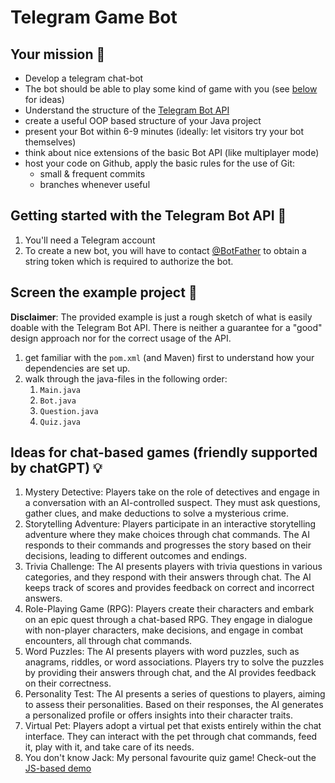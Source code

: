 # Telegram Game Bot

## Your mission 🚀
- Develop a telegram chat-bot 
- The bot should be able to play some kind of game with you (see [below](#ideas-for-chat-based-games--friendly-supported-by-chatgpt-) for ideas)
- Understand the structure of the [Telegram Bot API](https://core.telegram.org/bots)
- create a useful OOP based structure of your Java project
- present your Bot within 6-9 minutes (ideally: let visitors try your bot themselves)
- think about nice extensions of the basic Bot API (like multiplayer mode)
- host your code on Github, apply the basic rules for the use of Git:
  - small & frequent commits
  - branches whenever useful

## Getting started with the Telegram Bot API 🤖
1. You'll need a Telegram account
2. To create a new bot, you will have to contact [@BotFather](https://core.telegram.org/bots/features#botfather) to obtain a string token which is required to authorize the bot.

## Screen the example project 🔎
**Disclaimer**: The provided example is just a rough sketch of what is easily doable with the Telegram Bot API. There is
neither a guarantee for a "good" design approach nor for the correct usage of the API. 
1. get familiar with the `pom.xml` (and Maven) first to understand how your dependencies are set up.
2. walk through the java-files in the following order:
   1. `Main.java`
   2. `Bot.java`
   3. `Question.java`
   4. `Quiz.java`

## Ideas for chat-based games (friendly supported by chatGPT) 💡
1. Mystery Detective: Players take on the role of detectives and engage in a conversation with an AI-controlled suspect. They must ask questions, gather clues, and make deductions to solve a mysterious crime.
2. Storytelling Adventure: Players participate in an interactive storytelling adventure where they make choices through chat commands. The AI responds to their commands and progresses the story based on their decisions, leading to different outcomes and endings.
3. Trivia Challenge: The AI presents players with trivia questions in various categories, and they respond with their answers through chat. The AI keeps track of scores and provides feedback on correct and incorrect answers.
4. Role-Playing Game (RPG): Players create their characters and embark on an epic quest through a chat-based RPG. They engage in dialogue with non-player characters, make decisions, and engage in combat encounters, all through chat commands.
5. Word Puzzles: The AI presents players with word puzzles, such as anagrams, riddles, or word associations. Players try to solve the puzzles by providing their answers through chat, and the AI provides feedback on their correctness.
6. Personality Test: The AI presents a series of questions to players, aiming to assess their personalities. Based on their responses, the AI generates a personalized profile or offers insights into their character traits.
7. Virtual Pet: Players adopt a virtual pet that exists entirely within the chat interface. They can interact with the pet through chat commands, feed it, play with it, and take care of its needs.
8. You don't know Jack: My personal favourite quiz game! Check-out the [JS-based demo](https://de.ydkj.eu/)

